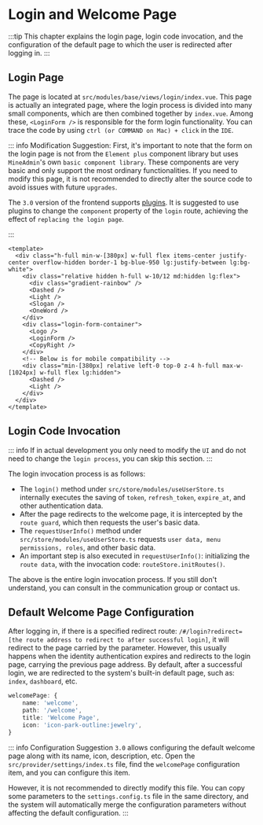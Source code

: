 # Login and Welcome Page

:::tip
This chapter explains the login page, login code invocation, and the configuration of the default page to which the user is redirected after logging in.
:::

## Login Page

The page is located at `src/modules/base/views/login/index.vue`. This page is actually an integrated page, where the login process is divided into many small components, which are then combined together by `index.vue`.
Among these, `<LoginForm />` is responsible for the form login functionality. You can trace the code by using `ctrl (or COMMAND on Mac) + click` in the `IDE`.

::: info Modification Suggestion:
First, it's important to note that the form on the login page is not from the `Element plus` component library but uses `MineAdmin`'s own `basic component library`. These components are very basic and only support the most ordinary functionalities.
If you need to modify this page, it is not recommended to directly alter the source code to avoid issues with future `upgrades`.

The `3.0` version of the frontend supports [plugins](/en/front/high/plugin.md). It is suggested to use plugins to change the `component` property of the `login` route, achieving the effect of `replacing the login page`.

:::

```vue
<template>
  <div class="h-full min-w-[380px] w-full flex items-center justify-center overflow-hidden border-1 bg-blue-950 lg:justify-between lg:bg-white">
    <div class="relative hidden h-full w-10/12 md:hidden lg:flex">
      <div class="gradient-rainbow" />
      <Dashed />
      <Light />
      <Slogan />
      <OneWord />
    </div>
    <div class="login-form-container">
      <Logo />
      <LoginForm />
      <CopyRight />
    </div>
    <!-- Below is for mobile compatibility -->
    <div class="min-[380px] relative left-0 top-0 z-4 h-full max-w-[1024px] w-full flex lg:hidden">
      <Dashed />
      <Light />
    </div>
  </div>
</template>
```

## Login Code Invocation

::: info
If in actual development you only need to modify the `UI` and do not need to change the `login process`, you can skip this section.
:::

The login invocation process is as follows:

- The `login()` method under `src/store/modules/useUserStore.ts` internally executes the saving of `token`, `refresh_token`, `expire_at`, and other authentication data.
- After the page redirects to the welcome page, it is intercepted by the `route guard`, which then requests the user's basic data.
- The `requestUserInfo()` method under `src/store/modules/useUserStore.ts` requests `user data, menu permissions, roles`, and other basic data.
- An important step is also executed in `requestUserInfo()`: initializing the `route data`, with the invocation code: `routeStore.initRoutes()`.

The above is the entire login invocation process. If you still don't understand, you can consult in the communication group or contact us.

## Default Welcome Page Configuration

After logging in, if there is a specified redirect route: `/#/login?redirect=[the route address to redirect to after successful login]`, it will redirect to the page carried by the parameter. However, this usually happens when the identity authentication expires and redirects to the login page, carrying the previous page address. By default, after a successful login, we are redirected to the system's built-in default page, such as: `index`, `dashboard`, etc.

```ts
welcomePage: {
    name: 'welcome',
    path: '/welcome',
    title: 'Welcome Page',
    icon: 'icon-park-outline:jewelry',
}
```

::: info Configuration Suggestion
`3.0` allows configuring the default welcome page along with its name, icon, description, etc. Open the `src/provider/settings/index.ts` file, find the `welcomePage` configuration item, and you can configure this item.

However, it is not recommended to directly modify this file. You can copy some parameters to the `settings.config.ts` file in the same directory, and the system will automatically merge the configuration parameters without affecting the default configuration.
:::